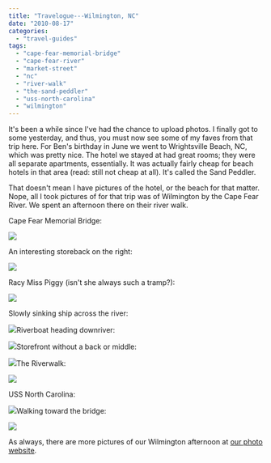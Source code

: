 ```yaml
---
title: "Travelogue---Wilmington, NC"
date: "2010-08-17"
categories: 
  - "travel-guides"
tags: 
  - "cape-fear-memorial-bridge"
  - "cape-fear-river"
  - "market-street"
  - "nc"
  - "river-walk"
  - "the-sand-peddler"
  - "uss-north-carolina"
  - "wilmington"
---
```


It's been a while since I've had the chance to upload photos. I finally got to some yesterday, and thus, you must now see some of my faves from that trip here. For Ben's birthday in June we went to Wrightsville Beach, NC, which was pretty nice. The hotel we stayed at had great rooms; they were all separate apartments, essentially. It was actually fairly cheap for beach hotels in that area (read: still not cheap at all). It's called the Sand Peddler.

That doesn't mean I have pictures of the hotel, or the beach for that matter. Nope, all I took pictures of for that trip was of Wilmington by the Cape Fear River. We spent an afternoon there on their river walk.

Cape Fear Memorial Bridge:

![](http://www.blastanova.com/photoalbum/Adventures/Wilmington/wilmington14.JPG)

An interesting storeback on the right:

![](http://www.blastanova.com/photoalbum/Adventures/Wilmington/wilmington01.jpg)

Racy Miss Piggy (isn't she always such a tramp?):

![](http://www.blastanova.com/photoalbum/Adventures/Wilmington/wilmington02.JPG)

Slowly sinking ship across the river:

![](http://www.blastanova.com/photoalbum/Adventures/Wilmington/wilmington10.JPG)Riverboat heading downriver:

![](http://www.blastanova.com/photoalbum/Adventures/Wilmington/wilmington08.JPG)Storefront without a back or middle:

![](http://www.blastanova.com/photoalbum/Adventures/Wilmington/wilmington28.JPG)The Riverwalk:

![](http://www.blastanova.com/photoalbum/Adventures/Wilmington/wilmington15.JPG)

USS North Carolina:

![](http://www.blastanova.com/photoalbum/Adventures/Wilmington/wilmington27.JPG)Walking toward the bridge:

![](http://www.blastanova.com/photoalbum/Adventures/Wilmington/wilmington20.JPG)

As always, there are more pictures of our Wilmington afternoon at [our photo website](http://www.blastanova.com/photoalbum/index.html?path=Adventures/Wilmington).
